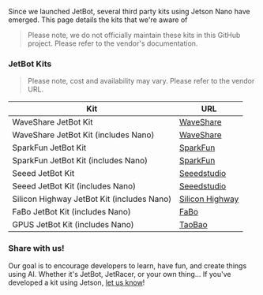 Since we launched JetBot, several third party kits using Jetson Nano have emerged.  This page details the kits that we're aware of

> Please note, we do not officially maintain these kits in this GitHub project.  Please refer to the vendor's documentation.

### JetBot Kits

> Please note, cost and availability may vary.  Please refer to the vendor URL.

| Kit      | URL |
|----------|-----|
| WaveShare JetBot Kit | [WaveShare](https://www.waveshare.com/product/mini-pc/jetson/packages/jetbot-ai-kit-acce.htm) |
| WaveShare JetBot Kit (includes Nano) | [WaveShare](https://www.waveshare.com/product/mini-pc/jetson/packages/jetbot-ai-kit.htm) |
| SparkFun JetBot Kit | [SparkFun](https://www.sparkfun.com/products/15437) |
| SparkFun JetBot Kit (includes Nano) | [SparkFun](https://www.sparkfun.com/products/15365) |
| Seeed JetBot Kit | [Seeedstudio](https://www.seeedstudio.com/Seeedstudio-JetBot-Smart-Car-Kit-p-4055.html) |
| Seeed JetBot Kit (includes Nano) | [Seeedstudio](https://www.seeedstudio.com/Seeedstudio-JetBot-Smart-Car-Powered-by-NVIDIA-Jetson-Nano-p-4054.html) |
| Silicon Highway JetBot Kit (includes Nano) | [Silicon Highway](https://www.siliconhighwaydirect.co.uk/product-p/jetbot-kit.htm) |
| FaBo JetBot Kit (includes Nano) | [FaBo](https://www.fabo.store/collections/jetbot/products/jetbot-kit) |
| GPUS JetBot Kit (includes Nano) | [TaoBao](https://item.taobao.com/item.htm?spm=a2oq0.12575281.0.0.25911debPlD2nP&ft=t&id=602196310625)

### Share with us!

Our goal is to encourage developers to learn, have fun, and create things using AI.  Whether it's JetBot, JetRacer, or your own thing... If you've developed a kit using Jetson, [let us know](../../issues)!  
